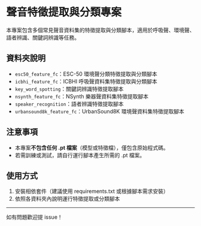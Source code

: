 # 聲音特徵提取與分類專案

本專案包含多個常見聲音資料集的特徵提取與分類腳本，適用於呼吸聲、環境聲、語者辨識、關鍵詞辨識等任務。

## 資料夾說明
- `esc50_feature_fc`：ESC-50 環境聲分類特徵提取與分類腳本
- `icbhi_feature_fc`：ICBHI 呼吸聲資料集特徵提取與分類腳本
- `key_word_spotting`：關鍵詞辨識特徵提取腳本
- `nsynth_feature_fc`：NSynth 樂器聲資料集特徵提取腳本
- `speaker_recognition`：語者辨識特徵提取腳本
- `urbansound8k_feature_fc`：UrbanSound8K 環境聲資料集特徵提取腳本

## 注意事項
- 本專案**不包含任何 .pt 檔案**（模型或特徵檔），僅包含原始程式碼。
- 若需訓練或測試，請自行運行腳本產生所需的 .pt 檔案。

## 使用方式
1. 安裝相依套件（建議使用 requirements.txt 或根據腳本需求安裝）
2. 依照各資料夾內說明運行特徵提取或分類腳本

---
如有問題歡迎提 issue！ 
